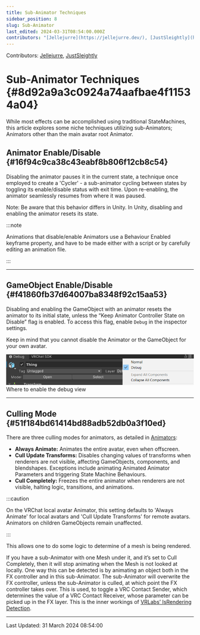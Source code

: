 ```yaml
---
title: Sub-Animator Techniques
sidebar_position: 8
slug: Sub-Animator
last_edited: 2024-03-31T08:54:00.000Z
contributors: "[Jellejurre](https://jellejurre.dev/), [JustSleightly](https://vrc.sleightly.dev/)"
---
```

Contributors: [Jellejurre](https://jellejurre.dev/), [JustSleightly](https://vrc.sleightly.dev/)



# Sub-Animator Techniques {#8d92a9a3c0924a74aafbae4f11534a04}


While most effects can be accomplished using traditional StateMachines, this article explores some niche techniques utilizing sub-Animators; Animators other than the main avatar root Animator.


## Animator Enable/Disable {#16f94c9ca38c43eabf8b806f12cb8c54}


Disabling the animator pauses it in the current state, a technique once employed to create a 'Cycler' - a sub-animator cycling between states by toggling its enable/disable status with exit time. Upon re-enabling, the animator seamlessly resumes from where it was paused.


Note: Be aware that this behavior differs in Unity. In Unity, disabling and enabling the animator resets its state.


:::note

Animations that disable/enable Animators use a Behaviour Enabled keyframe property, and have to be made either with a script or by carefully editing an animation file.

:::




---


## GameObject Enable/Disable {#f41860fb37d64007ba8348f92c15aa53}


<div class='notion-row'>
<div class='notion-column' style={{width: 'calc((100% - (min(32px, 4vw) * 1)) * 0.5)'}}>


Disabling and enabling the GameObject with an animator resets the animator to its initial state, unless the “Keep Animator Controller State on Disable” flag is enabled. To access this flag, enable `Debug` in the inspector settings.



Keep in mind that you cannot disable the Animator or the GameObject for your own avatar.


</div><div className='notion-spacer'></div>

<div class='notion-column' style={{width: 'calc((100% - (min(32px, 4vw) * 1)) * 0.5)'}}>


![Where to enable the debug view](./Sub-Animator.8998d3a9-50e0-44ce-a4ba-b2e0ae84e7b9.png)<br/><GreyItalicText>Where to enable the debug view</GreyItalicText>


</div><div className='notion-spacer'></div>
</div>


---


## Culling Mode {#51f184bd61414bd88adb52db0a3f10ed}


There are three culling modes for animators, as detailed in [Animators](/docs/Unity-Animations/Animators):

- **Always Animate:** Animates the entire avatar, even when offscreen.
- **Cull Update Transforms:** Disables changing values of transforms when renderers are not visible, affecting GameObjects, components, and blendshapes. Exceptions include animating Animated Animator Parameters and triggering State Machine Behaviours.
- **Cull Completely:** Freezes the entire animator when renderers are not visible, halting logic, transitions, and animations.

:::caution

On the VRChat local avatar Animator, this setting defaults to 'Always Animate' for local avatars and 'Cull Update Transforms' for remote avatars. Animators on children GameObjects remain unaffected.

:::




This allows one to do some logic to determine of a mesh is being rendered.


If you have a sub-Animator with one Mesh under it, and it’s set to Cull Completely, then it will stop animating when the Mesh is not looked at locally. One way this can be detected is by animating an object both in the FX controller and in this sub-Animator. The sub-Animator will overwrite the FX controller, unless the sub-Animator is culled, at which point the FX controller takes over. This is used, to toggle a VRC Contact Sender, which determines the value of a VRC Contact Receiver, whose parameter can be picked up in the FX layer. This is the inner workings of [VRLabs’ IsRendering Detection](https://github.com/VRLabs/IsRendering-Detection).



---
<RightAlignedText>Last Updated: 31 March 2024 08:54:00</RightAlignedText>